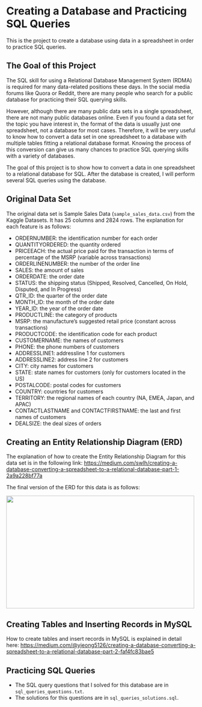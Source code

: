 # Creating a Database and Practicing SQL Queries
This is the project to create a database using data in a spreadsheet in order to practice SQL queries.

## The Goal of this Project
The SQL skill for using a Relational Database Management System (RDMA) is required for many data-related positions these days. In the social media forums like Quora or Reddit, there are many people who search for a public database for practicing their SQL querying skills.

However, although there are many public data sets in a single spreadsheet, there are not many public databases online. Even if you found a data set for the topic you have interest in, the format of the data is usually just one spreadsheet, not a database for most cases. Therefore, it will be very useful to know how to convert a data set in one spreadsheet to a database with multiple tables fitting a relational database format. Knowing the process of this conversion can give us many chances to practice SQL querying skills with a variety of databases.

The goal of this project is to show how to convert a data in one spreadsheet to a relational database for SQL. After the database is created, I will perform several SQL queries using the database.

## Original Data Set
The original data set is Sample Sales Data (`sample_sales_data.csv`) from the Kaggle Datasets. It has 25 columns and 2824 rows. The explanation for each feature is as follows:
- ORDERNUMBER: the identification number for each order
- QUANTITYORDERED: the quantity ordered
- PRICEEACH: the actual price paid for the transaction in terms of percentage of the MSRP (variable across transactions)
- ORDERLINENUMBER: the number of the order line
- SALES: the amount of sales
- ORDERDATE: the order date
- STATUS: the shipping status (Shipped, Resolved, Cancelled, On Hold, Disputed, and In Progress)
- QTR_ID: the quarter of the order date
- MONTH_ID: the month of the order date
- YEAR_ID: the year of the order date
- PRODUCTLINE: the category of products
- MSRP: the manufacture’s suggested retail price (constant across transactions)
- PRODUCTCODE: the identification code for each product
- CUSTOMERNAME: the names of customers
- PHONE: the phone numbers of customers
- ADDRESSLINE1: addressline 1 for customers
- ADDRESSLINE2: address line 2 for customers
- CITY: city names for customers
- STATE: state names for customers (only for customers located in the US)
- POSTALCODE: postal codes for customers
- COUNTRY: countries for customers
- TERRITORY: the regional names of each country (NA, EMEA, Japan, and APAC)
- CONTACTLASTNAME and CONTACTFIRSTNAME: the last and first names of customers
- DEALSIZE: the deal sizes of orders

## Creating an Entity Relationship Diagram (ERD)
The explanation of how to create the Entity Relationship Diagram for this data set is in the following link: https://medium.com/swlh/creating-a-database-converting-a-spreadsheet-to-a-relational-database-part-1-2a9a228bf77a

The final version of the ERD for this data is as follows:

<img src="https://github.com/yjeong5126/sql_sample_sales_data/blob/master/images/final_erd.PNG" width="500" height="300">

## Creating Tables and Inserting Records in MySQL
How to create tables and insert records in MySQL is explained in detail here: https://medium.com/@yjeong5126/creating-a-database-converting-a-spreadsheet-to-a-relational-database-part-2-faf4fc83bae5

## Practicing SQL Queries
- The SQL query questions that I solved for this database are in `sql_queries_questions.txt`.
- The solutions for this questions are in `sql_queries_solutions.sql`.
